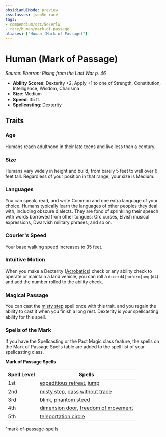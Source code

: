 ```yaml
---
obsidianUIMode: preview
cssclasses: json5e-race
tags:
- compendium/src/5e/erlw
- race/human/mark-of-passage
aliases: ["Human (Mark of Passage)"]
---
```

# Human (Mark of Passage)
*Source: Eberron: Rising from the Last War p. 46*  

- **Ability Scores**: Dexterity +2, Apply +1 to one of Strength, Constitution, Intelligence, Wisdom, Charisma
- **Size**: Medium
- **Speed**: 35 ft.
- **Spellcasting**: Dexterity

## Traits

### Age

Humans reach adulthood in their late teens and live less than a century.

### Size

Humans vary widely in height and build, from barely 5 feet to well over 6 feet tall. Regardless of your position in that range, your size is Medium.

### Languages

You can speak, read, and write Common and one extra language of your choice. Humans typically learn the languages of other peoples they deal with, including obscure dialects. They are fond of sprinkling their speech with words borrowed from other tongues: Orc curses, Elvish musical expressions, Dwarvish military phrases, and so on.

### Courier's Speed

Your base walking speed increases to 35 feet.

### Intuitive Motion

When you make a Dexterity ([Acrobatics](2-Mechanics/CLI/rules/skills.md#Acrobatics)) check or any ability check to operate or maintain a land vehicle, you can roll a `dice:d4|noform|avg` (`d4`) and add the number rolled to the ability check.

### Magical Passage

You can cast the [misty step](2-Mechanics/CLI/spells/misty-step.md) spell once with this trait, and you regain the ability to cast it when you finish a long rest. Dexterity is your spellcasting ability for this spell.

### Spells of the Mark

If you have the Spellcasting or the Pact Magic class feature, the spells on the Mark of Passage Spells table are added to the spell list of your spellcasting class.

**Mark of Passage Spells**

| Spell Level | Spells |
|-------------|--------|
| 1st | [expeditious retreat](2-Mechanics/CLI/spells/expeditious-retreat.md), [jump](2-Mechanics/CLI/spells/jump.md) |
| 2nd | [misty step](2-Mechanics/CLI/spells/misty-step.md), [pass without trace](2-Mechanics/CLI/spells/pass-without-trace.md) |
| 3rd | [blink](2-Mechanics/CLI/spells/blink.md), [phantom steed](2-Mechanics/CLI/spells/phantom-steed.md) |
| 4th | [dimension door](2-Mechanics/CLI/spells/dimension-door.md), [freedom of movement](2-Mechanics/CLI/spells/freedom-of-movement.md) |
| 5th | [teleportation circle](2-Mechanics/CLI/spells/teleportation-circle.md) |
^mark-of-passage-spells
